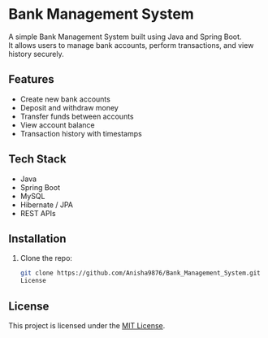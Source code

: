 # Bank Management System

A simple Bank Management System built using Java and Spring Boot.  
It allows users to manage bank accounts, perform transactions, and view history securely.

## Features
- Create new bank accounts
- Deposit and withdraw money
- Transfer funds between accounts
- View account balance
- Transaction history with timestamps

## Tech Stack
- Java
- Spring Boot
- MySQL
- Hibernate / JPA
- REST APIs

## Installation
1. Clone the repo:
   ```bash
   git clone https://github.com/Anisha9876/Bank_Management_System.git
   License
   
## License
This project is licensed under the [MIT License](./LICENSE).

